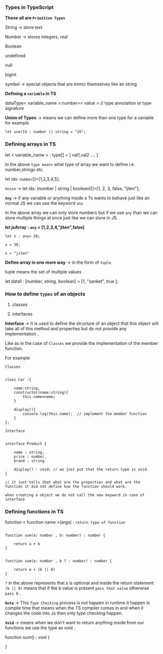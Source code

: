 ### Types in TypeScript

**These all are `Primitive Types`**

String -> store text

Number -> stores integers, real

Boolean 

undefined

null

bigint

symbol -> special objects that are mimic themselves like an string


**Defining a `variable` in TS**

dataType< variable_name >:number=< value >  // type annotation or type signature


**Union of Types** -> means we can define more than one type for a variable for example 

`let userId : number || string = "26";`


### Defining arrays in TS

let < variable_name > : type[] = [ val1,val2 .... ]

In the above `type means` what type of array we want to define i.e. number,strings etc.

let ids: `number`[]=[1,2,3,4,5];

`Union` ->  let ids: (number | string | boolean)[]=[1, 2, 3, false, "jiten"];

**`Any`** -> if any variable or anything inside a Ts wants to behave just like an normal JS we can use the keyword `any` 


In the above array we can only store numbers but if we use `any` than we can store multiple things at once just like we can store in JS.

**let jsArray : `any` = [1,2,3,4,"jiten",false]**

`let x : any= 20;`

`x = 30;` 

`x = "jiten"`


**Define array in one more way** -> in the form of `tuple` 

tuple means the set of multiple values .

let data1 : [number, string, boolean] = [1, "sanket", true ];



### How to define `types` of an objects

1. classes

2. interfaces


**Interface** -> It is used to define the structure of an object that this object will take all of this method and properties but do not provide any implementation .

Like as in the case of `Classes` we provide the implementation of the member function.

For example 

`Classes`

```

class Car :{

    name:string,
    constructor(name:string){
        this.name=name;
    }

    display(){
        console.log(this.name);  // implement the member function
    }
};

```

`Interface`

```

interface Product {

    name : string,
    price : number,
    brand : string

    display() : void; // we just put that the return type is void.
}

// it just tells that what are the properties and what are the function it did not define how the function should work.

when creating a object we do not call the new keyword in case of interface

``` 

### Defining functions in TS


function < function name >(args) : `return type of function`

```

function sum(a: number , b: number) : number {

    return a + b
}

```

```

function sum(a: number , b ? : number) : number {

    return a + (b || 0)
}

```

`?` in the above represents that `b` is optional and inside the return statement `(b || 0)` means that if the b value is present `pass that value` otherwise `pass 0` .



**`Note`** -> This `Type Checking` process is not happen in runtime it happen in compile time that means when the TS compiler comes in and when it changes the code into Js then only type checking happen.

**`Void`** -> means when we don't want to return anything inside from our functions we use the type as void .

function sum() : void {

}



